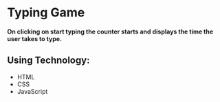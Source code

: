# Typing Game
      
      
**On clicking on start typing the counter starts and displays the time the user takes to type.**


## Using Technology:

- HTML
- CSS
- JavaScript